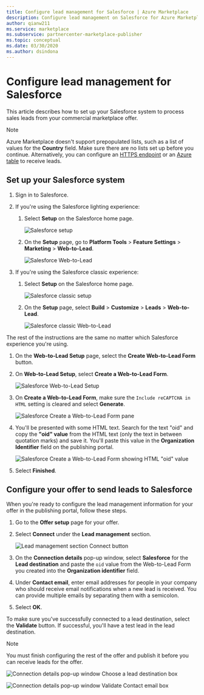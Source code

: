 ```yaml
---
title: Configure lead management for Salesforce | Azure Marketplace
description: Configure lead management on Salesforce for Azure Marketplace customers.
author: qianw211
ms.service: marketplace
ms.subservice: partnercenter-marketplace-publisher
ms.topic: conceptual
ms.date: 03/30/2020
ms.author: dsindona
---
```


# Configure lead management for Salesforce

This article describes how to set up your Salesforce system to process sales leads from your commercial marketplace offer.

> [!NOTE]
> Azure Marketplace doesn't support prepopulated lists, such as a list of values for the **Country** field. Make sure there are no lists set up before you continue. Alternatively, you can configure an [HTTPS endpoint](./commercial-marketplace-lead-management-instructions-https.md) or an [Azure table](./commercial-marketplace-lead-management-instructions-azure-table.md) to receive leads.

## Set up your Salesforce system

1. Sign in to Salesforce.
1. If you're using the Salesforce lighting experience:
    1. Select **Setup** on the Salesforce home page.

       ![Salesforce setup](./media/commercial-marketplace-lead-management-instructions-salesforce/salesforce-1.png)

    1. On the **Setup** page, go to **Platform Tools** > **Feature Settings** > **Marketing** > **Web-to-Lead**.

        ![Salesforce Web-to-Lead](./media/commercial-marketplace-lead-management-instructions-salesforce/salesforce-2.png)

1. If you're using the Salesforce classic experience:

    1. Select **Setup** on the Salesforce home page.

       ![Salesforce classic setup](./media/commercial-marketplace-lead-management-instructions-salesforce/salesforce-classic-setup.png)

    1. On the **Setup** page, select **Build** > **Customize** > **Leads** > **Web-to-Lead**.

        ![Salesforce classic Web-to-Lead](./media/commercial-marketplace-lead-management-instructions-salesforce/salesforce-classic-web-to-lead.png)

The rest of the instructions are the same no matter which Salesforce experience you're using.

1. On the **Web-to-Lead Setup** page, select the **Create Web-to-Lead Form** button.
1. On **Web-to-Lead Setup**, select **Create a Web-to-Lead Form**.

    ![Salesforce Web-to-Lead Setup](./media/commercial-marketplace-lead-management-instructions-salesforce/salesforce-3.png)

1. On **Create a Web-to-Lead Form**, make sure the `Include reCAPTCHA in HTML` setting is cleared and select **Generate**.

    ![Salesforce Create a Web-to-Lead Form pane](./media/commercial-marketplace-lead-management-instructions-salesforce/salesforce-4.png)

1. You'll be presented with some HTML text. Search for the text "oid" and copy the **"oid" value** from the HTML text (only the text in between quotation marks) and save it. You'll paste this value in the **Organization Identifier** field on the publishing portal.

    ![Salesforce Create a Web-to-Lead Form showing HTML "oid" value](./media/commercial-marketplace-lead-management-instructions-salesforce/salesforce-5.png)

1. Select **Finished**.

## Configure your offer to send leads to Salesforce

When you're ready to configure the lead management information for your offer in the publishing portal, follow these steps.

1. Go to the **Offer setup** page for your offer.
1. Select **Connect** under the **Lead management** section.

    ![Lead management section Connect button](./media/commercial-marketplace-lead-management-instructions-salesforce/lead-management-connect.png)

1. On the **Connection details** pop-up window, select **Salesforce** for the **Lead destination** and paste the `oid` value from the Web-to-Lead Form you created into the **Organization identifier** field.

1. Under **Contact email**, enter email addresses for people in your company who should receive email notifications when a new lead is received. You can provide multiple emails by separating them with a semicolon.

1. Select **OK**.

To make sure you've successfully connected to a lead destination, select the **Validate** button. If successful, you'll have a test lead in the lead destination.

>[!NOTE]
>You must finish configuring the rest of the offer and publish it before you can receive leads for the offer.

![Connection details pop-up window Choose a lead destination box](./media/commercial-marketplace-lead-management-instructions-salesforce/choose-lead-destination.png)

![Connection details pop-up window Validate Contact email box](./media/commercial-marketplace-lead-management-instructions-salesforce/salesforce-connection-details.png)

